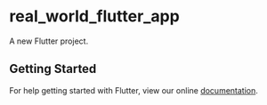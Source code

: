 # real_world_flutter_app

A new Flutter project.

## Getting Started

For help getting started with Flutter, view our online
[documentation](https://flutter.io/).
